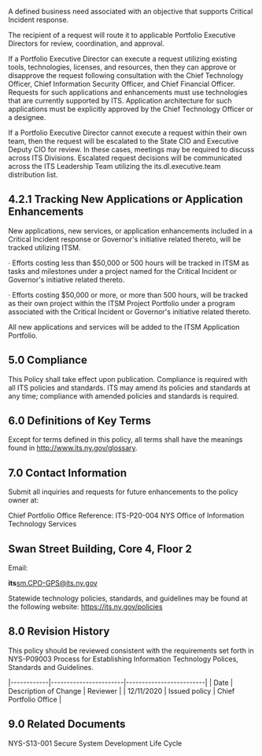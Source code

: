 A defined business need associated with an objective that supports Critical Incident response.

The recipient of a request will route it to applicable Portfolio Executive Directors for review, coordination, and approval.

If a Portfolio Executive Director can execute a request utilizing existing tools, technologies, licenses, and resources, then they can approve or disapprove the request following consultation with the Chief Technology Officer, Chief Information Security Officer, and Chief Financial Officer. Requests for such applications and enhancements must use technologies that are currently supported by ITS. Application architecture for such applications must be explicitly approved by the Chief Technology Officer or a designee.

If a Portfolio Executive Director cannot execute a request within their own team, then the request will be escalated to the State CIO and Executive Deputy CIO for review. In these cases, meetings may be required to discuss across ITS Divisions. Escalated request decisions will be communicated across the ITS Leadership Team utilizing the its.dl.executive.team distribution list.

## **4.2.1 Tracking New Applications or Application Enhancements**

New applications, new services, or application enhancements included in a Critical Incident response or Governor's initiative related thereto, will be tracked utilizing ITSM.

· Efforts costing less than $50,000 or 500 hours will be tracked in ITSM as tasks and milestones under a project named for the Critical Incident or Governor's initiative related thereto.

· Efforts costing $50,000 or more, or more than 500 hours, will be tracked as their own project within the ITSM Project Portfolio under a program associated with the Critical Incident or Governor's initiative related thereto.

All new applications and services will be added to the ITSM Application Portfolio.

## **5.0 Compliance**

This Policy shall take effect upon publication. Compliance is required with all ITS policies and standards. ITS may amend its policies and standards at any time; compliance with amended policies and standards is required.

## **6.0 Definitions of Key Terms**

Except for terms defined in this policy, all terms shall have the meanings found in http://www.its.ny.gov/glossary.

## **7.0 Contact Information**

Submit all inquiries and requests for future enhancements to the policy owner at:

Chief Portfolio Office Reference: ITS-P20-004 NYS Office of Information Technology Services

## **Swan Street Building, Core 4, Floor 2**

Email:

**its**sm.CPO-GPS@its.ny.gov

Statewide technology policies, standards, and guidelines may be found at the following website: https://its.ny.gov/policies

## **8.0 Revision History**

This policy should be reviewed consistent with the requirements set forth in NYS-P09003 Process for Establishing Information Technology Polices, Standards and Guidelines.

|------------|-----------------------|-------------------------|
| Date       | Description of Change | Reviewer                |
| 12/11/2020 | Issued policy         | Chief Portfolio  Office |

## **9.0 Related Documents**

NYS-S13-001 Secure System Development Life Cycle